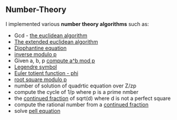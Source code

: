 ## Number-Theory

I implemented various **number theory algorithms** such as:
 - Gcd - [the euclidean algorithm](https://en.wikipedia.org/wiki/Euclidean_algorithm#:~:text=In%20mathematics%2C%20the%20Euclidean%20algorithm,them%20both%20without%20a%20remainder.&text=When%20that%20occurs%2C%20they%20are,of%20the%20original%20two%20numbers.)
 - [The extended euclidean algorithm](https://en.wikipedia.org/wiki/Extended_Euclidean_algorithm#:~:text=This%20is%20a%20certifying%20algorithm,by%20their%20greatest%20common%20divisor.)
 - [Diophantine equation](https://en.wikipedia.org/wiki/Diophantine_equation)
 - [inverse modulo p](https://en.wikipedia.org/wiki/Modular_multiplicative_inverse)
 - Given a, b, p [compute a^b mod p](https://en.wikipedia.org/wiki/Exponentiation_by_squaring#:~:text=Unsourced%20material%20may%20be%20challenged%20and%20removed.&text=In%20mathematics%20and%20computer%20programming,polynomial%20or%20a%20square%20matrix.)
 - [Legendre symbol](https://en.wikipedia.org/wiki/Legendre_symbol)
 - [Euler totient function - phi](https://en.wikipedia.org/wiki/Euler%27s_totient_function)
 - [root square modulo p](https://en.wikipedia.org/wiki/Quadratic_residue)
 - number of solution of quadrtic equation over Z/zp
 - compute the cycle of 1/p where p is a prime nmber
 - the [continued fraction](https://en.wikipedia.org/wiki/Continued_fraction) of sqrt(d) where d is not a perfect square
 - compute the rational number from a [continued fraction](https://en.wikipedia.org/wiki/Continued_fraction)
 - solve [pell equation](https://en.wikipedia.org/wiki/Pell%27s_equation)
